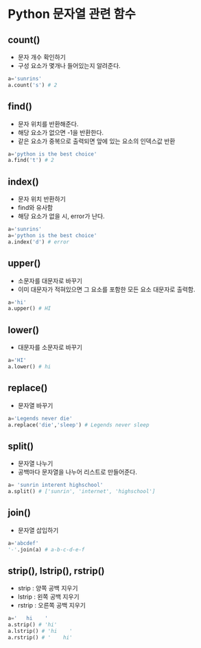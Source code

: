 # Python 문자열 관련 함수

## count()
* 문자 개수 확인하기
* 구성 요소가 몇개나 들어있는지 알려준다.

``` python
a='sunrins'
a.count('s') # 2
```

## find()
* 문자 위치를 반환해준다.
* 해당 요소가 없으면 -1을 반환한다.
* 같은 요소가 중복으로 출력되면 앞에 있는 요소의 인덱스값 반환

``` python
a='python is the best choice'
a.find('t') # 2
```

## index()
* 문자 위치 반환하기
* find와 유사함
* 해당 요소가 없을 시, error가 난다.

``` python
a='sunrins'
a='python is the best choice'
a.index('d') # error
```

## upper()
* 소문자를 대문자로 바꾸기
* 이미 대문자가 적혀있으면 그 요소를 포함한 모든 요소 대문자로 출력함.

``` python
a='hi'
a.upper() # HI
```

## lower()
* 대문자를 소문자로 바꾸기

``` python
a='HI'
a.lower() # hi
```
## replace()
* 문자열 바꾸기

``` python
a='Legends never die'
a.replace('die','sleep') # Legends never sleep
```

## split()
* 문자열 나누기
* 공백마다 문자열을 나누어 리스트로 만들어준다.

``` python
a= 'sunrin interent highschool'
a.split() # ['sunrin', 'internet', 'highschool']
```

## join()
* 문자열 삽입하기

``` python
a='abcdef'
'-'.join(a) # a-b-c-d-e-f
```
## strip(), lstrip(), rstrip()
* strip : 양쪽 공백 지우기
* lstrip : 왼쪽 공백 지우기
* rstrip : 오른쪽 공백 지우기

``` python
a='   hi    '
a.strip() # 'hi'
a.lstrip() # 'hi    '
a.rstrip() # '    hi'
```

